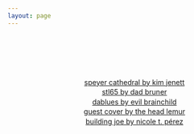 ```yaml
---
layout: page
---
```

<script>document.title="𝗯𝘂𝗹𝗹𝘁𝗼𝘄𝗻.𝟮𝟬𝟮𝟮 | guests"</script>
<p style="text-align:center;margin-top:100px;line-height:1.4em;">
	<a href="speyer/" target="_top">speyer cathedral by kim jenett</a><br>
	<a href="stl65/" target="_top">stl65 by dad bruner</a><br>
	<a href="dablues/" target="_top">dablues by evil brainchild</a><br>
	<a href="lemur/" target="_top">guest cover by the head lemur</a><br>
	<a href="buildingjoe/" target="_top">building joe by nicole t. pérez</a>
</p>
			